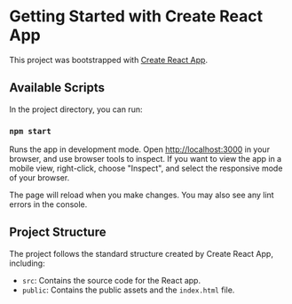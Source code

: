 # Getting Started with Create React App

This project was bootstrapped with [Create React App](https://github.com/facebook/create-react-app).

## Available Scripts

In the project directory, you can run:

### `npm start`

Runs the app in development mode. Open [http://localhost:3000](http://localhost:3000) in your browser, and use browser tools to inspect. If you want to view the app in a mobile view, right-click, choose "Inspect", and select the responsive mode of your browser.

The page will reload when you make changes. You may also see any lint errors in the console.

## Project Structure

The project follows the standard structure created by Create React App, including:

- `src`: Contains the source code for the React app.
- `public`: Contains the public assets and the `index.html` file.
